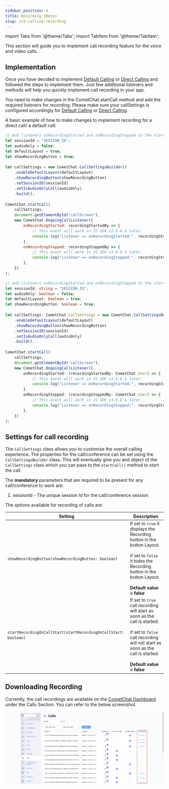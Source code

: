 ```yaml
---
sidebar_position: 4
title: Recording (Beta)
slug: /v3-calling-recording
---
```


import Tabs from '@theme/Tabs';
import TabItem from '@theme/TabItem';


This section will guide you to implement call recording feature for the voice and video calls.

## Implementation

Once you have decided to implement [Default Calling](./calling-default-calling) or [Direct Calling](./calling-direct-calling) and followed the steps to implement them. Just few additional listeners and methods will help you quickly implement call recording in your app.

You need to make changes in the CometChat.startCall method and add the required listeners for recording. Please make sure your callSettings is configured accordingly for [Default Calling](./calling-default-calling) or [Direct Calling](./calling-direct-calling).

A basic example of how to make changes to implement recording for a direct call/ a default call:

<Tabs>
<TabItem value="1" label="Javascript">

```javascript
// Add listeners onRecordingStarted and onRecordingStopped to the startCall method
let sessionId = "SESSION_ID";
let audioOnly = false;
let defaultLayout = true;
let showRecordingButton = true;

let callSettings = new CometChat.CallSettingsBuilder()
    .enableDefaultLayout(defaultLayout)
    .showRecordingButton(showRecordingButton)
    .setSessionID(sessionId)
    .setIsAudioOnlyCall(audioOnly)
    .build();

CometChat.startCall(
    callSettings,
    document.getElementById("callScreen"),
    new CometChat.OngoingCallListener({
        onRecordingStarted: recordingStartedBy => {
            // This event will work in JS SDK v3.0.8 & later.
            console.log("Listener => onRecordingStarted:", recordingStartedBy);
        },
        onRecordingStopped: recordingStoppedBy => {
            // This event will work in JS SDK v3.0.8 & later.
            console.log("Listener => onRecordingStopped:", recordingStoppedBy);
        },
    })
);
```

</TabItem>

<TabItem value="2" label="Typescript">

```typescript
// Add listeners onRecordingStarted and onRecordingStopped to the startCall method.
let sessionId: string = "SESSION_ID";
let audioOnly: boolean = false;
let defaultLayout: boolean = true;
let showRecordingButton: boolean = true;

let callSettings: CometChat.CallSettings = new CometChat.CallSettingsBuilder()
    .enableDefaultLayout(defaultLayout)
    .showRecordingButton(showRecordingButton)
    .setSessionID(sessionId)
    .setIsAudioOnlyCall(audioOnly)
    .build();

CometChat.startCall(
    callSettings,
    document.getElementById("callScreen"),
    new CometChat.OngoingCallListener({
        onRecordingStarted: (recordingStartedBy: CometChat.User) => {
            // This event will work in JS SDK v3.0.8 & later.
            console.log("Listener => onRecordingStarted:", recordingStartedBy);
        },
        onRecordingStopped: (recordingStoppedBy: CometChat.User) => {
            // This event will work in JS SDK v3.0.8 & later.
            console.log("Listener => onRecordingStopped:", recordingStoppedBy);
        },
    })
);
```

</TabItem>
</Tabs>


## Settings for call recording
The `CallSettings` class allows you to customise the overall calling experience. The properties for the call/conference can be set using the `CallSettingsBuilder` class. This will eventually give you and object of the `CallSettings` class which you can pass to the `startCall()` method to start the call.

The **mandatory** parameters that are required to be present for any call/conference to work are:

1. sessionId - The unique session Id for the call/conference session.

The options available for recording of calls are:

| Setting | Description | 
| ---- | ---- | 
| `showRecordingButton(showRecordingButton: boolean)` | If set to `true` it displays the Recording button in the button Layout.<br/><br/>if set to `false` it hides the Recording button in the button Layout.<br/><br/>**Default value = false** | 
| `startRecordingOnCallStart(startRecordingOnCallStart: boolean)` | If set to `true` call recording will start as soon as the call is started.<br/><br/>if set to `false` call recording will not start as soon as the call is started.<br/><br/>**Default value = false** | 


## Downloading Recording

Currently, the call recordings are available on the [CometChat Dashboard](https://app.cometchat.com) under the Calls Section. You can refer to the below screenshot.

![](./assets/7074vppi29h4jsxht5yv37bqx44d29hd6mdtxoxbxtfeucz7rs3kebgmn5xg7nh7.png)